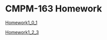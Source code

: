 # CMPM-163 Homework
[Homework1_0_1](https://xiaoxuan-zhang.github.io/CMPM-163---Homework-1/Homework1_0_1.html)

[Homework1_2_3](https://xiaoxuan-zhang.github.io/CMPM-163---Homework-1/Homework1_2_3.html)
